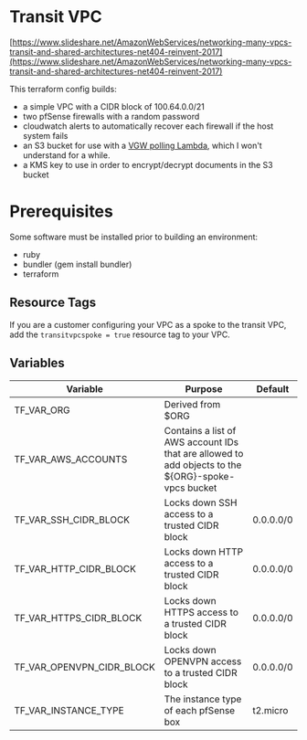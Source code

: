# Transit VPC

[https://www.slideshare.net/AmazonWebServices/networking-many-vpcs-transit-and-shared-architectures-net404-reinvent-2017](https://www.slideshare.net/AmazonWebServices/networking-many-vpcs-transit-and-shared-architectures-net404-reinvent-2017)

This terraform config builds:

- a simple VPC with a CIDR block of 100.64.0.0/21
- two pfSense firewalls with a random password
- cloudwatch alerts to automatically recover each firewall if the host system fails
- an S3 bucket for use with a [VGW polling Lambda](https://github.com/awslabs/aws-transit-vpc), which I won't understand for a while.
- a KMS key to use in order to encrypt/decrypt documents in the S3 bucket

# Prerequisites

Some software must be installed prior to building an environment:

- ruby
- bundler (gem install bundler)
- terraform

## Resource Tags

If you are a customer configuring your VPC as a spoke to the transit VPC, add the `transitvpcspoke = true` resource tag to your VPC.

## Variables
| Variable | Purpose | Default |
|----------|---------|---------|
| TF_VAR_ORG | Derived from $ORG | |
| TF_VAR_AWS_ACCOUNTS | Contains a list of AWS account IDs that are allowed to add objects to the ${ORG}-spoke-vpcs bucket | |
| TF_VAR_SSH_CIDR_BLOCK | Locks down SSH access to a trusted CIDR block | 0.0.0.0/0 |
| TF_VAR_HTTP_CIDR_BLOCK | Locks down HTTP access to a trusted CIDR block | 0.0.0.0/0 |
| TF_VAR_HTTPS_CIDR_BLOCK | Locks down HTTPS access to a trusted CIDR block | 0.0.0.0/0 |
| TF_VAR_OPENVPN_CIDR_BLOCK | Locks down OPENVPN access to a trusted CIDR block | 0.0.0.0/0 |
| TF_VAR_INSTANCE_TYPE | The instance type of each pfSense box | t2.micro |
